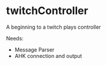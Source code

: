 # twitchController
A beginning to a twitch plays controller

Needs: 
- Message Parser
- AHK connection and output
